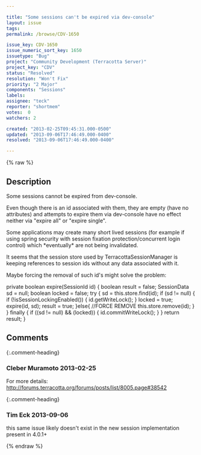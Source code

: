 ```yaml
---

title: "Some sessions can't be expired via dev-console"
layout: issue
tags: 
permalink: /browse/CDV-1650

issue_key: CDV-1650
issue_numeric_sort_key: 1650
issuetype: "Bug"
project: "Community Development (Terracotta Server)"
project_key: "CDV"
status: "Resolved"
resolution: "Won't Fix"
priority: "2 Major"
components: "Sessions"
labels: 
assignee: "teck"
reporter: "shortmem"
votes:  0
watchers: 2

created: "2013-02-25T09:45:31.000-0500"
updated: "2013-09-06T17:46:49.000-0400"
resolved: "2013-09-06T17:46:49.000-0400"

---
```




{% raw %}



## Description

<div markdown="1" class="description">

Some sessions cannot be expired from dev-console.

Even though there is an id associated with them, they are empty (have no attributes) and attempts to expire them via dev-console have no effect neither via "expire all" or "expire single".

Some applications may create many short lived sessions (for example if using spring security with session fixation protection/concurrent login control) which \*eventually\* are not being invalidated.

It seems that the session store used by TerracottaSessionManager is keeping references to session ids without any data associated with it.

Maybe forcing the removal of such id's might solve the problem:

private boolean expire(SessionId id) \{
     boolean result = false;
     SessionData sd = null;
     boolean locked = false;
     try {
       sd = this.store.find(id);
       if (sd != null) {
         if (!isSessionLockingEnabled()) {
           id.getWriteLock();
         }
         locked = true;
         expire(id, sd);
         result = true;
       }else{
            //FORCE REMOVE
           this.store.remove(id);
        }
     } finally {
       if ((sd != null) && (locked)) {
         id.commitWriteLock();
       }
     }
     return result;
   \}

</div>

## Comments


{:.comment-heading}
### **Cleber Muramoto** <span class="date">2013-02-25</span>

<div markdown="1" class="comment">

For more details: http://forums.terracotta.org/forums/posts/list/8005.page#38542

</div>


{:.comment-heading}
### **Tim Eck** <span class="date">2013-09-06</span>

<div markdown="1" class="comment">

this same issue likely doesn't exist in the new session implementation present in 4.0.1+


</div>



{% endraw %}
